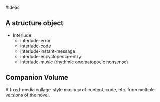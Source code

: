 #Ideas

## A structure object

* Interlude
  * interlude-error
  * interlude-code
  * interlude-instant-message
  * interlude-encyclopedia-entry
  * interlude-music (rhythmic onomatopoeic nonsense)

## Companion Volume

A fixed-media collage-style mashup of content, code, etc. from multiple versions of the novel.
